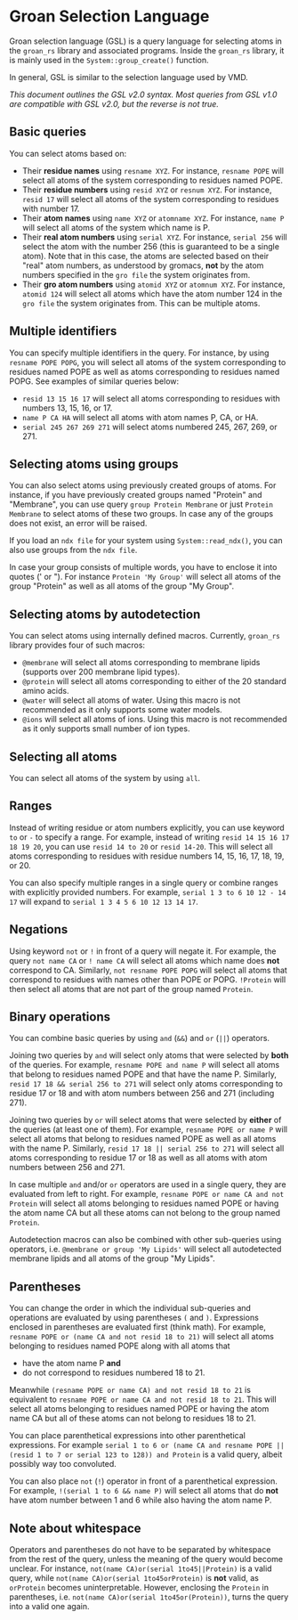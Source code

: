 # Groan Selection Language

Groan selection language (GSL) is a query language for selecting atoms in the `groan_rs` library and associated programs. Inside the `groan_rs` library, it is mainly used in the `System::group_create()` function.

In general, GSL is similar to the selection language used by VMD.

*This document outlines the GSL v2.0 syntax. Most queries from GSL v1.0 are compatible with GSL v2.0, but the reverse is not true.*

## Basic queries
You can select atoms based on:
- Their **residue names** using `resname XYZ`. For instance, `resname POPE` will select all atoms of the system corresponding to residues named POPE.
- Their **residue numbers** using `resid XYZ` or `resnum XYZ`. For instance, `resid 17` will select all atoms of the system corresponding to residues with number 17.
- Their **atom names** using `name XYZ` or `atomname XYZ`. For instance, `name P` will select all atoms of the system which name is P.
- Their **real atom numbers** using `serial XYZ`. For instance, `serial 256` will select the atom with the number 256 (this is guaranteed to be a single atom). Note that in this case, the atoms are selected based on their "real" atom numbers, as understood by gromacs, **not** by the atom numbers specified in the `gro file` the system originates from.
- Their **gro atom numbers** using `atomid XYZ` or `atomnum XYZ`. For instance, `atomid 124` will select all atoms which have the atom number 124 in the `gro file` the system originates from. This can be multiple atoms.

## Multiple identifiers
You can specify multiple identifiers in the query. For instance, by using `resname POPE POPG`, you will select all atoms of the system corresponding to residues named POPE as well as atoms corresponding to residues named POPG. See examples of similar queries below:

- `resid 13 15 16 17` will select all atoms corresponding to residues with numbers 13, 15, 16, or 17.
- `name P CA HA` will select all atoms with atom names P, CA, or HA.
- `serial 245 267 269 271` will select atoms numbered 245, 267, 269, or 271.

## Selecting atoms using groups
You can also select atoms using previously created groups of atoms. For instance, if you have previously created groups named "Protein" and "Membrane", you can use query `group Protein Membrane` or just `Protein Membrane` to select atoms of these two groups. In case any of the groups does not exist, an error will be raised.

If you load an `ndx file` for your system using `System::read_ndx()`, you can also use groups from the `ndx file`.

In case your group consists of multiple words, you have to enclose it into quotes (' or "). For instance `Protein 'My Group'` will select all atoms of the group "Protein" as well as all atoms of the group "My Group".

## Selecting atoms by autodetection
You can select atoms using internally defined macros. Currently, `groan_rs` library provides four of such macros:
- `@membrane` will select all atoms corresponding to membrane lipids (supports over 200 membrane lipid types).
- `@protein` will select all atoms corresponding to either of the 20 standard amino acids.
- `@water` will select all atoms of water. Using this macro is not recommended as it only supports some water models.
- `@ions` will select all atoms of ions. Using this macro is not recommended as it only supports small number of ion types.

## Selecting all atoms
You can select all atoms of the system by using `all`.

## Ranges
Instead of writing residue or atom numbers explicitly, you can use keyword `to` or `-` to specify a range. For example, instead of writing `resid 14 15 16 17 18 19 20`, you can use `resid 14 to 20` or `resid 14-20`. This will select all atoms corresponding to residues with residue numbers 14, 15, 16, 17, 18, 19, or 20.

You can also specify multiple ranges in a single query or combine ranges with explicitly provided numbers. For example, `serial 1 3 to 6 10 12 - 14 17` will expand to `serial 1 3 4 5 6 10 12 13 14 17`.

## Negations
Using keyword `not` or `!` in front of a query will negate it. For example, the query `not name CA` or `! name CA` will select all atoms which name does **not** correspond to CA. Similarly, `not resname POPE POPG` will select all atoms that correspond to residues with names other than POPE or POPG. `!Protein` will then select all atoms that are not part of the group named `Protein`.

## Binary operations
You can combine basic queries by using `and` (`&&`) and `or` (`||`) operators.

Joining two queries by `and` will select only atoms that were selected by **both** of the queries. For example, `resname POPE and name P` will select all atoms that belong to residues named POPE and that have the name P. Similarly, `resid 17 18 && serial 256 to 271` will select only atoms corresponding to residue 17 or 18 and with atom numbers between 256 and 271 (including 271).

Joining two queries by `or` will select atoms that were selected by **either** of the queries (at least one of them). For example, `resname POPE or name P` will select all atoms that belong to residues named POPE as well as all atoms with the name P. Similarly, `resid 17 18 || serial 256 to 271` will select all atoms corresponding to residue 17 or 18 as well as all atoms with atom numbers between 256 and 271.

In case multiple `and` and/or `or` operators are used in a single query, they are evaluated from left to right. For example, `resname POPE or name CA and not Protein` will select all atoms belonging to residues named POPE or having the atom name CA but all these atoms can not belong to the group named `Protein`.

Autodetection macros can also be combined with other sub-queries using operators, i.e. `@membrane or group 'My Lipids'` will select all autodetected membrane lipids and all atoms of the group "My Lipids". 

## Parentheses
You can change the order in which the individual sub-queries and operations are evaluated by using parentheses `(` and `)`. Expressions enclosed in parentheses are evaluated first (think math). For example, `resname POPE or (name CA and not resid 18 to 21)` will select all atoms belonging to residues named POPE along with all atoms that
- have the atom name P **and**
- do not correspond to residues numbered 18 to 21. 

Meanwhile `(resname POPE or name CA) and not resid 18 to 21` is equivalent to `resname POPE or name CA and not resid 18 to 21`. This will select all atoms belonging to residues named POPE or having the atom name CA but all of these atoms can not belong to residues 18 to 21.

You can place parenthetical expressions into other parenthetical expressions. For example `serial 1 to 6 or (name CA and resname POPE || (resid 1 to 7 or serial 123 to 128)) and Protein` is a valid query, albeit possibly way too convoluted.

You can also place `not` (`!`) operator in front of a parenthetical expression. For example, `!(serial 1 to 6 && name P)` will select all atoms that do **not** have atom number between 1 and 6 while also having the atom name P.

## Note about whitespace
Operators and parentheses do not have to be separated by whitespace from the rest of the query, unless the meaning of the query would become unclear. For instance, `not(name CA)or(serial 1to45||Protein)` is a valid query, while `not(name CA)or(serial 1to45orProtein)` is **not** valid, as `orProtein` becomes uninterpretable. However, enclosing the `Protein` in parentheses, i.e. `not(name CA)or(serial 1to45or(Protein))`, turns the query into a valid one again.